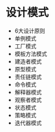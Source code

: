 # 设计模式

 - 6大设计原则
 - 单例模式
 - 工厂模式
 - 模板方法模式
 - 建造者模式
 - 原型模式
 - 责任链模式
 - 命令模式
 - 解释器模式
 - 观察者模式
 - 状态模式
 - 策略模式
 - 迭代器模式